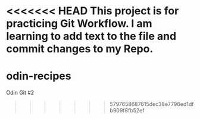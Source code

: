 <<<<<<< HEAD
This project is for practicing Git Workflow. 
I am learning to add text to the file and commit changes to my Repo. 
=======
# odin-recipes
Odin Git #2
>>>>>>> 5797658687615dec38e7796ed1dfb909f8fb52ef
